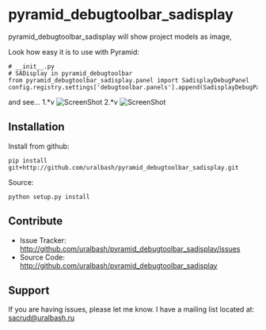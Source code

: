 pyramid_debugtoolbar_sadisplay
======

pyramid_debugtoolbar_sadisplay will show project models as image,

Look how easy it is to use with Pyramid:

    # __init__.py
    # SADisplay in pyramid_debugtoolbar
    from pyramid_debugtoolbar_sadisplay.panel import SadisplayDebugPanel
    config.registry.settings['debugtoolbar.panels'].append(SadisplayDebugPanel)

and see...
1.*v
![ScreenShot](https://raw.github.com/uralbash/pyramid_debugtoolbar_sadisplay/master/docs/example.png)
2.*v
![ScreenShot](https://raw.github.com/uralbash/pyramid_debugtoolbar_sadisplay/master/docs/example2.png)

Installation
------------

Install from github:

    pip install git+http://github.com/uralbash/pyramid_debugtoolbar_sadisplay.git

Source:

    python setup.py install

Contribute
----------

- Issue Tracker: http://github.com/uralbash/pyramid_debugtoolbar_sadisplay/issues
- Source Code: http://github.com/uralbash/pyramid_debugtoolbar_sadisplay

Support
-------

If you are having issues, please let me know.
I have a mailing list located at: sacrud@uralbash.ru
